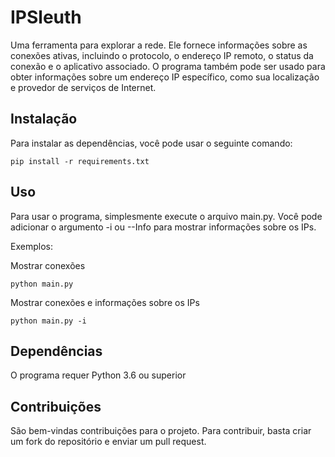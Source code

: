 # IPSleuth
Uma ferramenta para explorar a rede. Ele fornece informações sobre as conexões ativas, incluindo o protocolo, o endereço IP remoto, o status da conexão e o aplicativo associado. O programa também pode ser usado para obter informações sobre um endereço IP específico, como sua localização e provedor de serviços de Internet.

## Instalação
Para instalar as dependências, você pode usar o seguinte comando:
```
pip install -r requirements.txt
```


## Uso

Para usar o programa, simplesmente execute o arquivo main.py. Você pode adicionar o argumento -i ou --Info para mostrar informações sobre os IPs.

Exemplos:

Mostrar conexões
```
python main.py
```
Mostrar conexões e informações sobre os IPs
```
python main.py -i
```

## Dependências

O programa requer Python 3.6 ou superior



## Contribuições

São bem-vindas contribuições para o projeto. Para contribuir, basta criar um fork do repositório e enviar um pull request.
